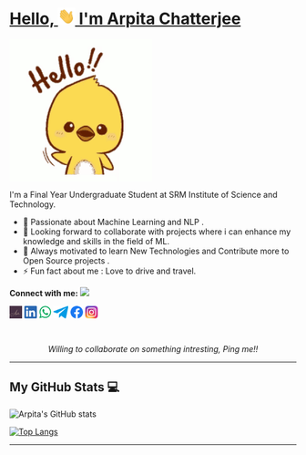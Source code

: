 # [Hello, <img src="https://raw.githubusercontent.com/ABSphreak/ABSphreak/master/gifs/Hi.gif" width="30px"> I'm Arpita Chatterjee][website]
<img align=center alt="Hello!!" height=250px width=250px src="./SocialLogo/gif.gif">



I'm a Final Year Undergraduate Student at SRM Institute of Science and Technology. 

- 🌱 Passionate about Machine Learning and NLP .
- 👯 Looking forward to collaborate with projects where i can enhance my knowledge and skills in the field of ML. 
- 🥅 Always motivated to learn New Technologies and Contribute more to Open Source projects .
- ⚡ Fun fact about me : Love to drive and travel.


 


<!--p align="center">

  <div align="center">
 <b>Languages and Tools</b>
     <br/>
     <br/>
  <code><img height="40" src="https://raw.githubusercontent.com/github/explore/80688e429a7d4ef2fca1e82350fe8e3517d3494d/topics/cpp/cpp.png"></code> 
  <code><img height="40" src="https://raw.githubusercontent.com/jmnote/z-icons/master/svg/c.svg"></code> 
    <code><img height="40" src="https://raw.githubusercontent.com/jmnote/z-icons/master/svg/python.svg"></code>
  <code><img height="40" src="https://raw.githubusercontent.com/github/explore/80688e429a7d4ef2fca1e82350fe8e3517d3494d/topics/html/html.png"></code>
  <code><img height="40" src="https://raw.githubusercontent.com/github/explore/80688e429a7d4ef2fca1e82350fe8e3517d3494d/topics/css/css.png"></code> 
  <code><img height="40" src="https://raw.githubusercontent.com/github/explore/80688e429a7d4ef2fca1e82350fe8e3517d3494d/topics/javascript/javascript.png"></code> 
  <code><img height="40" src="https://raw.githubusercontent.com/github/explore/80688e429a7d4ef2fca1e82350fe8e3517d3494d/topics/mysql/mysql.png"></code>
  <!--code><img height="40" src="https://raw.githubusercontent.com/github/explore/80688e429a7d4ef2fca1e82350fe8e3517d3494d/topics/ml/m.png"></code> 
  <code><img height="40" src="https://raw.githubusercontent.com/github/explore/80688e429a7d4ef2fca1e82350fe8e3517d3494d/topics/dl/dl.png"></code>

  </div>
  </p-->

**Connect with me:** <img src="https://media.giphy.com/media/LnQjpWaON8nhr21vNW/giphy.gif" height="32">

[<img align="center" alt="Arpita" height="22px" src="./SocialLogo/Arpita Chatterjee.png" />][website]
[<img align="center" alt="Arpita | LinkedIn" height="22px" src="./SocialLogo/LinkedIn.png" />][linkedin]
[<img align="center" alt="Arpita | Whatsapp" height="22px" src="./SocialLogo/WhatsApp.png" />][here]
[<img align="center" alt="Arpita | Telegram" height="22px" src="./SocialLogo/Telegram.png" />][telegram]
[<img align="center" alt="Arpita | Facebook" height="22px" src="./SocialLogo/Facebook.png" />][facebook]
[<img align="center" alt="Arpita | Instagram" height="22px" src="./SocialLogo/Instagram.png" />][instagram]

<br/>

<p align=center>
<em>Willing to collaborate on something intresting, Ping me!!</em>
</p>

---


## My GitHub Stats 💻

![Arpita's GitHub stats](https://github-readme-stats.vercel.app/api?username=ArpitaChatterjee&hide=issues,contribs&show_icons=true&theme=outrun)

[![Top Langs](https://github-readme-stats.vercel.app/api/top-langs/?username=ArpitaChatterjee&layout=compact&theme=flag-india)](https://github.com/ArpitaChatterjee/github-readme-stats)


---


[website]: https://my-portfolio.arpitachatterjee.vercel.app/
[linkedin]: https://www.linkedin.com/in/arpitachatterjee25/. 
[mail]: mailto:arpitachatterjee2510@gmail.com. 
[quora]: https://www.quora.com/profile/ArpitaChatterjee
[here]: (https://wa.me/9435695532)
[telegram]: https://telegram.me/arpitachatterjee25.
[facebook]: https://www.facebook.com/Chatterjee__
[instagram]: https://www.instagram.com/_arpita.chatterjee_/


<!--**ArpitaChatterjee/ArpitaChatterjee** is a ✨ _special_ ✨ repository because its `README.md` (this file) appears on your GitHub profile.

Here are some ideas to get you started:

- 🔭 I’m currently working on Machine Learning
- 🌱 I’m currently learning  Deep Learning
- 👯 I’m looking to collaborate on 
- 🤔 I’m looking for help with ...
- 💬 Ask me about ...
- 📫 How to reach me: arpitachatterjee2510@gmail.com
- 😄 Pronouns: ...
- ⚡ Fun fact: ...
-->
